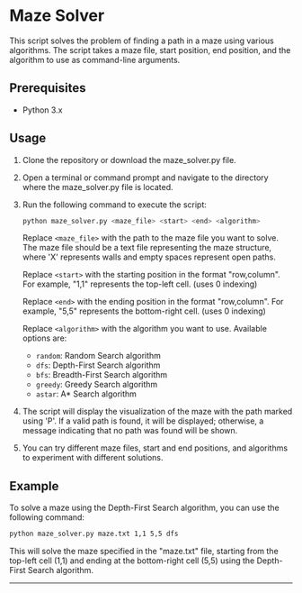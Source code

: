 # Maze Solver

This script solves the problem of finding a path in a maze using various algorithms. The script takes a maze file, start position, end position, and the algorithm to use as command-line arguments.

## Prerequisites

- Python 3.x

## Usage

1. Clone the repository or download the maze_solver.py file.

2. Open a terminal or command prompt and navigate to the directory where the maze_solver.py file is located.

3. Run the following command to execute the script:

   ```bash
   python maze_solver.py <maze_file> <start> <end> <algorithm>
   ```

   Replace `<maze_file>` with the path to the maze file you want to solve. The maze file should be a text file representing the maze structure, where 'X' represents walls and empty spaces represent open paths.

   Replace `<start>` with the starting position in the format "row,column". For example, "1,1" represents the top-left cell. (uses 0 indexing)

   Replace `<end>` with the ending position in the format "row,column". For example, "5,5" represents the bottom-right cell. (uses 0 indexing)

   Replace `<algorithm>` with the algorithm you want to use. Available options are:
   - `random`: Random Search algorithm
   - `dfs`: Depth-First Search algorithm
   - `bfs`: Breadth-First Search algorithm
   - `greedy`: Greedy Search algorithm
   - `astar`: A* Search algorithm

4. The script will display the visualization of the maze with the path marked using 'P'. If a valid path is found, it will be displayed; otherwise, a message indicating that no path was found will be shown.

5. You can try different maze files, start and end positions, and algorithms to experiment with different solutions.

## Example

To solve a maze using the Depth-First Search algorithm, you can use the following command:

```bash
python maze_solver.py maze.txt 1,1 5,5 dfs
```

This will solve the maze specified in the "maze.txt" file, starting from the top-left cell (1,1) and ending at the bottom-right cell (5,5) using the Depth-First Search algorithm.

---
